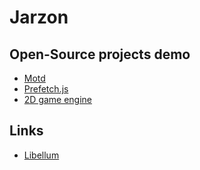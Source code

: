 # Jarzon

## Open-Source projects demo
- [Motd](https://jarzon.github.io/Motd/)
- [Prefetch.js](https://jarzon.github.io/prefetch.js/docs/)
- [2D game engine](https://jarzon.github.io/RPG/index.html)

## Links
- [Libellum](https://www.libellum.ca/)
